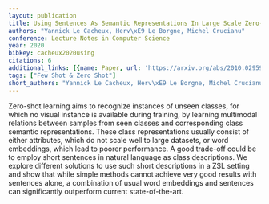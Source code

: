 ```yaml
---
layout: publication
title: Using Sentences As Semantic Representations In Large Scale Zero-shot Learning
authors: "Yannick Le Cacheux, Herv\xE9 Le Borgne, Michel Crucianu"
conference: Lecture Notes in Computer Science
year: 2020
bibkey: cacheux2020using
citations: 6
additional_links: [{name: Paper, url: 'https://arxiv.org/abs/2010.02959'}]
tags: ["Few Shot & Zero Shot"]
short_authors: "Yannick Le Cacheux, Herv\xE9 Le Borgne, Michel Crucianu"
---
```

Zero-shot learning aims to recognize instances of unseen classes, for which
no visual instance is available during training, by learning multimodal
relations between samples from seen classes and corresponding class semantic
representations. These class representations usually consist of either
attributes, which do not scale well to large datasets, or word embeddings,
which lead to poorer performance. A good trade-off could be to employ short
sentences in natural language as class descriptions. We explore different
solutions to use such short descriptions in a ZSL setting and show that while
simple methods cannot achieve very good results with sentences alone, a
combination of usual word embeddings and sentences can significantly outperform
current state-of-the-art.